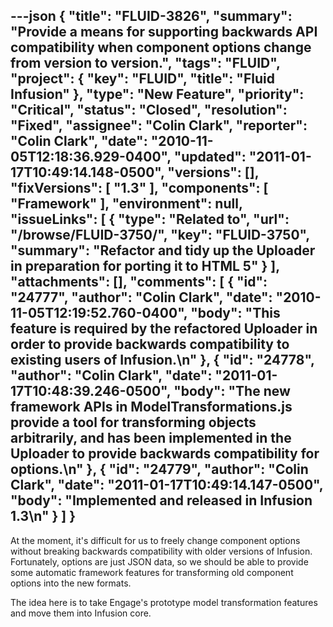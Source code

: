 ---json
{
  "title": "FLUID-3826",
  "summary": "Provide a means for supporting backwards API compatibility when component options change from version to version.",
  "tags": "FLUID",
  "project": {
    "key": "FLUID",
    "title": "Fluid Infusion"
  },
  "type": "New Feature",
  "priority": "Critical",
  "status": "Closed",
  "resolution": "Fixed",
  "assignee": "Colin Clark",
  "reporter": "Colin Clark",
  "date": "2010-11-05T12:18:36.929-0400",
  "updated": "2011-01-17T10:49:14.148-0500",
  "versions": [],
  "fixVersions": [
    "1.3"
  ],
  "components": [
    "Framework"
  ],
  "environment": null,
  "issueLinks": [
    {
      "type": "Related to",
      "url": "/browse/FLUID-3750/",
      "key": "FLUID-3750",
      "summary": "Refactor and tidy up the Uploader in preparation for porting it to HTML 5"
    }
  ],
  "attachments": [],
  "comments": [
    {
      "id": "24777",
      "author": "Colin Clark",
      "date": "2010-11-05T12:19:52.760-0400",
      "body": "This feature is required by the refactored Uploader in order to provide backwards compatibility to existing users of Infusion.\n"
    },
    {
      "id": "24778",
      "author": "Colin Clark",
      "date": "2011-01-17T10:48:39.246-0500",
      "body": "The new framework APIs in ModelTransformations.js provide a tool for transforming objects arbitrarily, and has been implemented in the Uploader to provide backwards compatibility for options.\n"
    },
    {
      "id": "24779",
      "author": "Colin Clark",
      "date": "2011-01-17T10:49:14.147-0500",
      "body": "Implemented and released in Infusion 1.3\n"
    }
  ]
}
---
At the moment, it's difficult for us to freely change component options without breaking backwards compatibility with older versions of Infusion. Fortunately, options are just JSON data, so we should be able to provide some automatic framework features for transforming old component options into the new formats.

The idea here is to take Engage's prototype model transformation features and move them into Infusion core.

        